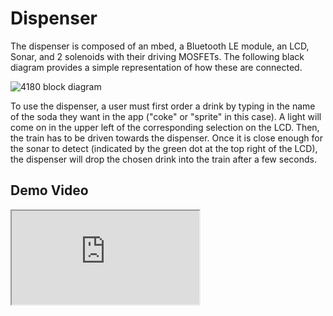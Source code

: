 # Dispenser
The dispenser is composed of an mbed, a Bluetooth LE module, an LCD, Sonar, and 2 solenoids with their driving MOSFETs. 
The following black diagram provides a simple representation of how these are connected.

![4180 block diagram](https://user-images.githubusercontent.com/46701545/145703157-8107220d-f023-4b13-8215-ff876651ba93.png)

To use the dispenser, a user must first order a drink by typing in the name of the soda they want in the app ("coke" or "sprite" in this case). A light will come on in the upper left of the corresponding selection on the LCD.
Then, the train has to be driven towards the dispenser. Once it is close enough for the sonar to detect (indicated by the green dot at the top right of the LCD), the dispenser will drop the chosen drink into the train after a few seconds. 

## Demo Video

<!DOCTYPE html>
<html>
<body>
  
  <iframe src="https://drive.google.com/file/d/1lhXcp-h30BZg4jmAzaObrC8Te0O7h2Sb/view?usp=sharing" ></iframe>

</body>
</html>
